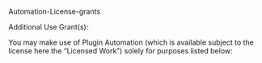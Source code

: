 Automation-License-grants

Additional Use Grant(s):

You may make use of Plugin Automation (which is available subject to the license here the “Licensed Work”) solely for purposes listed below:
